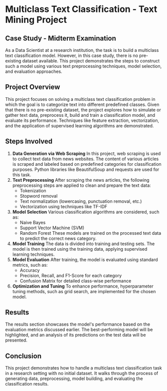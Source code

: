 # Multiclass Text Classification - Text Mining Project 

## Case Study - Midterm Examination ##
As a Data Scientist at a research institution, the task is to build a multiclass text classification model. However, in this case study, there is no pre-existing dataset available. This project demonstrates the steps to construct such a model using various text preprocessing techniques, model selection, and evaluation approaches.

## Project Overview
This project focuses on solving a multiclass text classification problem in which the goal is to categorize text into different predefined classes. Given that there is no pre-existing dataset, the project explores how to simulate or gather text data, preprocess it, build and train a classification model, and evaluate its performance. Techniques like feature extraction, vectorization, and the application of supervised learning algorithms are demonstrated.

## Steps Involved
1. **Data Generation via Web Scraping**
In this project, web scraping is used to collect text data from news websites. The content of various articles is scraped and labeled based on predefined categories for classification purposes. Python libraries like BeautifulSoup and requests are used for this task.
2. **Text Preprocessing**
After scraping the news articles, the following preprocessing steps are applied to clean and prepare the text data:
    - Tokenization
    - Stopword removal
    - Text normalization (lowercasing, punctuation removal, etc.)
    - Vectorization using techniques like TF-IDF
3. **Model Selection**
Various classification algorithms are considered, such as:
    - Naive Bayes
    - Support Vector Machine (SVM)
    - Random Forest These models are trained on the processed text data to predict the correct news category.
4. **Model Training**
The data is divided into training and testing sets. The model is then trained using the training data, applying supervised learning techniques.
5. **Model Evaluation**
After training, the model is evaluated using standard metrics, such as:
    - Accuracy
    - Precision, Recall, and F1-Score for each category
    - Confusion Matrix for detailed class-wise performance
6. **Optimization and Tuning**
To enhance performance, hyperparameter tuning methods, such as grid search, are implemented for the chosen model.

## Results
The results section showcases the model's performance based on the evaluation metrics discussed earlier. The best-performing model will be highlighted, and an analysis of its predictions on the test data will be presented.

## Conclusion
This project demonstrates how to handle a multiclass text classification task in a research setting with no initial dataset. It walks through the process of generating data, preprocessing, model building, and evaluating the classification results.
